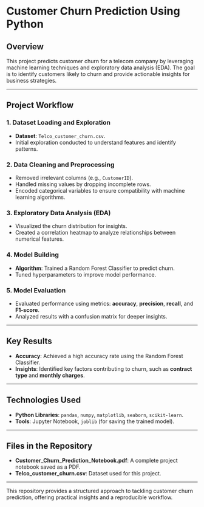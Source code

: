 # **Customer Churn Prediction Using Python**

## **Overview**
This project predicts customer churn for a telecom company by leveraging machine learning techniques and exploratory data analysis (EDA). The goal is to identify customers likely to churn and provide actionable insights for business strategies.

---

## **Project Workflow**

### **1. Dataset Loading and Exploration**
- **Dataset**: `Telco_customer_churn.csv`.
- Initial exploration conducted to understand features and identify patterns.

### **2. Data Cleaning and Preprocessing**
- Removed irrelevant columns (e.g., `CustomerID`).
- Handled missing values by dropping incomplete rows.
- Encoded categorical variables to ensure compatibility with machine learning algorithms.

### **3. Exploratory Data Analysis (EDA)**
- Visualized the churn distribution for insights.
- Created a correlation heatmap to analyze relationships between numerical features.

### **4. Model Building**
- **Algorithm**: Trained a Random Forest Classifier to predict churn.
- Tuned hyperparameters to improve model performance.

### **5. Model Evaluation**
- Evaluated performance using metrics: **accuracy**, **precision**, **recall**, and **F1-score**.
- Analyzed results with a confusion matrix for deeper insights.

---

## **Key Results**
- **Accuracy**: Achieved a high accuracy rate using the Random Forest Classifier.
- **Insights**: Identified key factors contributing to churn, such as **contract type** and **monthly charges**.

---

## **Technologies Used**
- **Python Libraries**: `pandas`, `numpy`, `matplotlib`, `seaborn`, `scikit-learn`.
- **Tools**: Jupyter Notebook, `joblib` (for saving the trained model).

---

## **Files in the Repository**
- **Customer_Churn_Prediction_Notebook.pdf**: A complete project notebook saved as a PDF.
- **Telco_customer_churn.csv**: Dataset used for this project.

--- 

This repository provides a structured approach to tackling customer churn prediction, offering practical insights and a reproducible workflow.
